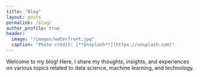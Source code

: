 ```yaml
---
title: "Blog"
layout: posts
permalink: /blog/
author_profile: true
header:
  image: "/images/waterfront.jpg"
  caption: "Photo credit: [**Unsplash**](https://unsplash.com)"
---
```


Welcome to my blog! Here, I share my thoughts, insights, and experiences on various topics related to data science, machine learning, and technology.
